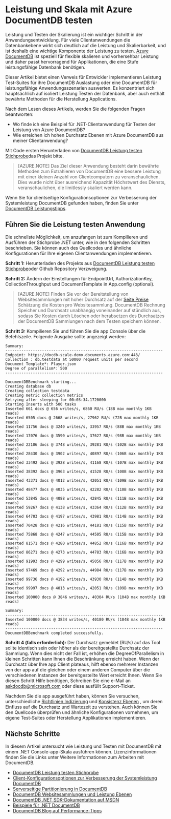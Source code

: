 <properties 
    pageTitle="DocumentDB skalieren und Testen der Leistung | Microsoft Azure" 
    description="Erfahren Sie, wie Skalierung und Performance-Tests mit Azure DocumentDB ausführen"
    keywords="Testen der Leistung"
    services="documentdb" 
    authors="arramac" 
    manager="jhubbard" 
    editor="" 
    documentationCenter=""/>

<tags 
    ms.service="documentdb" 
    ms.workload="data-services" 
    ms.tgt_pltfrm="na" 
    ms.devlang="na" 
    ms.topic="article" 
    ms.date="10/27/2016" 
    ms.author="arramac"/>

# <a name="performance-and-scale-testing-with-azure-documentdb"></a>Leistung und Skala mit Azure DocumentDB testen
Leistung und Testen der Skalierung ist ein wichtiger Schritt in der Anwendungsentwicklung. Für viele Clientanwendungen die Datenbankebene wirkt sich deutlich auf die Leistung und Skalierbarkeit, und ist deshalb eine wichtige Komponente der Leistung zu testen. [Azure DocumentDB](https://azure.microsoft.com/services/documentdb/) ist speziell für flexible skalieren und vorhersehbar Leistung und daher passt hervorragend für Applikationen, die eine Stufe leistungsfähige Datenbank benötigen. 

Dieser Artikel bietet einen Verweis für Entwickler implementieren Leistung Test-Suites für ihre DocumentDB Auslastung oder eine DocumentDB für leistungsfähige Anwendungsszenarien auswerten. Es konzentriert sich hauptsächlich auf isoliert Leistung Testen der Datenbank, aber auch enthält bewährte Methoden für die Herstellung Applications.

Nach dem Lesen dieses Artikels, werden Sie die folgenden Fragen beantworten:   

- Wo finde ich eine Beispiel für .NET-Clientanwendung für Testen der Leistung von Azure DocumentDB? 
- Wie erreichen ich hohen Durchsatz Ebenen mit Azure DocumentDB aus meiner Clientanwendung?

Mit Code ersten Herunterladen von [DocumentDB Leistung testen Stichprobe](https://github.com/Azure/azure-documentdb-dotnet/tree/master/samples/documentdb-benchmark)das Projekt bitte. 

> [AZURE.NOTE] Das Ziel dieser Anwendung besteht darin bewährte Methoden zum Extrahieren von DocumentDB eine bessere Leistung mit einer kleinen Anzahl von Clientcomputern zu veranschaulichen. Dies wurde nicht über ausreichend Kapazität Höchstwert des Diensts, veranschaulichen, die limitlessly skaliert werden kann.

Wenn Sie für clientseitige Konfigurationsoptionen zur Verbesserung der Systemleistung DocumentDB gefunden haben, finden Sie unter [DocumentDB Leistungstipps](documentdb-performance-tips.md).

## <a name="run-the-performance-testing-application"></a>Führen Sie die Leistung testen Anwendung
Die schnellste Möglichkeit, um anzufangen ist zum Kompilieren und Ausführen der Stichprobe .NET unter, wie in den folgenden Schritten beschrieben. Sie können auch des Quellcodes und ähnliche Konfigurationen für Ihre eigenen Clientanwendungen implementieren.

**Schritt 1:** Herunterladen des Projekts aus [DocumentDB Leistung testen Stichprobe](https://github.com/Azure/azure-documentdb-dotnet/tree/master/samples/documentdb-benchmark)oder Github Repository Verzweigung.

**Schritt 2:** Ändern der Einstellungen für EndpointUrl, AuthorizationKey, CollectionThroughput und DocumentTemplate in App.config (optional).

> [AZURE.NOTE] Finden Sie vor der Bereitstellung von Websitesammlungen mit hoher Durchsatz auf der [Seite Preise](https://azure.microsoft.com/pricing/details/documentdb/) Schätzung die Kosten pro Websitesammlung. DocumentDB Rechnung Speicher und Durchsatz unabhängig voneinander auf stündlich aus, sodass Sie Kosten durch Löschen oder herabsetzen des Durchsatzes der DocumentDB Sammlungen nach dem Testen speichern können.

**Schritt 3:** Kompilieren Sie und führen Sie die app Console über die Befehlszeile. Folgende Ausgabe sollte angezeigt werden:

    Summary:
    ---------------------------------------------------------------------
    Endpoint: https://docdb-scale-demo.documents.azure.com:443/
    Collection : db.testdata at 50000 request units per second
    Document Template*: Player.json
    Degree of parallelism*: 500
    ---------------------------------------------------------------------

    DocumentDBBenchmark starting...
    Creating database db
    Creating collection testdata
    Creating metric collection metrics
    Retrying after sleeping for 00:03:34.1720000
    Starting Inserts with 500 tasks
    Inserted 661 docs @ 656 writes/s, 6860 RU/s (18B max monthly 1KB reads)
    Inserted 6505 docs @ 2668 writes/s, 27962 RU/s (72B max monthly 1KB reads)
    Inserted 11756 docs @ 3240 writes/s, 33957 RU/s (88B max monthly 1KB reads)
    Inserted 17076 docs @ 3590 writes/s, 37627 RU/s (98B max monthly 1KB reads)
    Inserted 22106 docs @ 3748 writes/s, 39281 RU/s (102B max monthly 1KB reads)
    Inserted 28430 docs @ 3902 writes/s, 40897 RU/s (106B max monthly 1KB reads)
    Inserted 33492 docs @ 3928 writes/s, 41168 RU/s (107B max monthly 1KB reads)
    Inserted 38392 docs @ 3963 writes/s, 41528 RU/s (108B max monthly 1KB reads)
    Inserted 43371 docs @ 4012 writes/s, 42051 RU/s (109B max monthly 1KB reads)
    Inserted 48477 docs @ 4035 writes/s, 42282 RU/s (110B max monthly 1KB reads)
    Inserted 53845 docs @ 4088 writes/s, 42845 RU/s (111B max monthly 1KB reads)
    Inserted 59267 docs @ 4138 writes/s, 43364 RU/s (112B max monthly 1KB reads)
    Inserted 64703 docs @ 4197 writes/s, 43981 RU/s (114B max monthly 1KB reads)
    Inserted 70428 docs @ 4216 writes/s, 44181 RU/s (115B max monthly 1KB reads)
    Inserted 75868 docs @ 4247 writes/s, 44505 RU/s (115B max monthly 1KB reads)
    Inserted 81571 docs @ 4280 writes/s, 44852 RU/s (116B max monthly 1KB reads)
    Inserted 86271 docs @ 4273 writes/s, 44783 RU/s (116B max monthly 1KB reads)
    Inserted 91993 docs @ 4299 writes/s, 45056 RU/s (117B max monthly 1KB reads)
    Inserted 97469 docs @ 4292 writes/s, 44984 RU/s (117B max monthly 1KB reads)
    Inserted 99736 docs @ 4192 writes/s, 43930 RU/s (114B max monthly 1KB reads)
    Inserted 99997 docs @ 4013 writes/s, 42051 RU/s (109B max monthly 1KB reads)
    Inserted 100000 docs @ 3846 writes/s, 40304 RU/s (104B max monthly 1KB reads)

    Summary:
    ---------------------------------------------------------------------
    Inserted 100000 docs @ 3834 writes/s, 40180 RU/s (104B max monthly 1KB reads)
    ---------------------------------------------------------------------
    DocumentDBBenchmark completed successfully.


**Schritt 4 (falls erforderlich):** Der Durchsatz gemeldet (RU/s) auf das Tool sollte identisch sein oder höher als der bereitgestellte Durchsatz der Sammlung. Wenn dies nicht der Fall ist, erhöhen die DegreeOfParallelism in kleinen Schritten kann Ihnen die Beschränkung erreicht haben. Wenn der Durchsatz über Ihre app Client plateaus, hilft ebenso mehrerer Instanzen von der app auf die gleichen oder einem anderen Computer über die verschiedenen Instanzen der bereitgestellte Wert erreicht Ihnen. Wenn Sie diesen Schritt Hilfe benötigen, Schreiben Sie eine e-Mail an askdocdb@microsoft.com oder diese ausfüllt Support-Ticket.

Nachdem Sie die app ausgeführt haben, können Sie versuchen, unterschiedliche [Richtlinien Indizierung](documentdb-indexing-policies.md) und [Konsistenz Ebenen](documentdb-consistency-levels.md) , um deren Einfluss auf die Durchsatz und Wartezeit zu verstehen. Auch können Sie den Quellcode überprüfen und ähnliche Konfigurationen vornehmen, um eigene Test-Suites oder Herstellung Applikationen implementieren.

## <a name="next-steps"></a>Nächste Schritte
In diesem Artikel untersucht wie Leistung und Testen mit DocumentDB mit einem .NET Console-app-Skala ausführen können. Lizenzinformationen finden Sie die Links unter Weitere Informationen zum Arbeiten mit DocumentDB.

* [DocumentDB Leistung testen Stichprobe](https://github.com/Azure/azure-documentdb-dotnet/tree/master/samples/documentdb-benchmark)
* [Client-Konfigurationsoptionen zur Verbesserung der Systemleistung DocumentDB](documentdb-performance-tips.md)
* [Serverseitige Partitionierung in DocumentDB](documentdb-partition-data.md)
* [DocumentDB Websitesammlungen und Leistung Ebenen](documentdb-performance-levels.md)
* [DocumentDB .NET SDK-Dokumentation auf MSDN](https://msdn.microsoft.com/library/azure/dn948556.aspx)
* [Beispiele für .NET DocumentDB](https://github.com/Azure/azure-documentdb-net)
* [DocumentDB Blog auf Performance-Tipps](https://azure.microsoft.com/blog/2015/01/20/performance-tips-for-azure-documentdb-part-1-2/)
